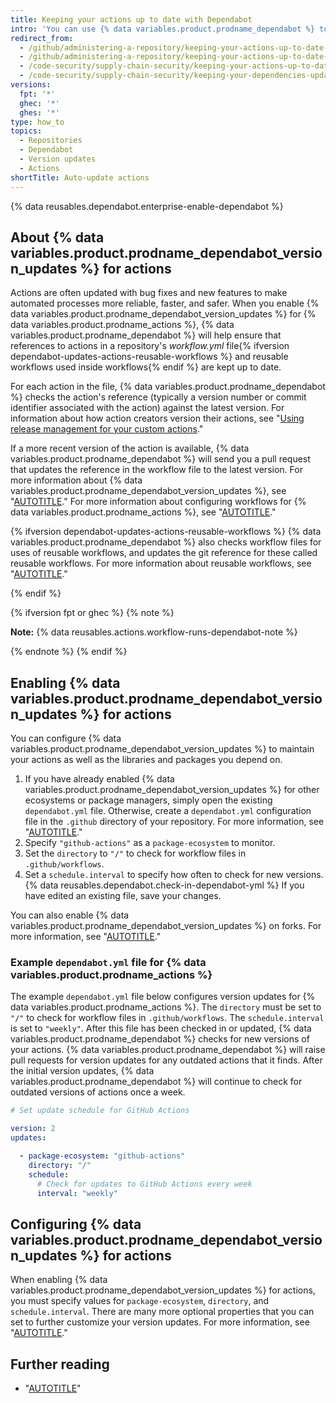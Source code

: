 ```yaml
---
title: Keeping your actions up to date with Dependabot
intro: 'You can use {% data variables.product.prodname_dependabot %} to keep the actions you use updated to the latest versions.'
redirect_from:
  - /github/administering-a-repository/keeping-your-actions-up-to-date-with-github-dependabot
  - /github/administering-a-repository/keeping-your-actions-up-to-date-with-dependabot
  - /code-security/supply-chain-security/keeping-your-actions-up-to-date-with-dependabot
  - /code-security/supply-chain-security/keeping-your-dependencies-updated-automatically/keeping-your-actions-up-to-date-with-dependabot
versions:
  fpt: '*'
  ghec: '*'
  ghes: '*'
type: how_to
topics:
  - Repositories
  - Dependabot
  - Version updates
  - Actions
shortTitle: Auto-update actions
---
```


{% data reusables.dependabot.enterprise-enable-dependabot %}

## About {% data variables.product.prodname_dependabot_version_updates %} for actions

Actions are often updated with bug fixes and new features to make automated processes more reliable, faster, and safer. When you enable {% data variables.product.prodname_dependabot_version_updates %} for {% data variables.product.prodname_actions %}, {% data variables.product.prodname_dependabot %} will help ensure that references to actions in a repository's _workflow.yml_ file{% ifversion dependabot-updates-actions-reusable-workflows %} and reusable workflows used inside workflows{% endif %} are kept up to date.

For each action in the file, {% data variables.product.prodname_dependabot %} checks the action's reference (typically a version number or commit identifier associated with the action) against the latest version. For information about how action creators version their actions, see "[Using release management for your custom actions](/actions/learn-github-actions/finding-and-customizing-actions#using-release-management-for-your-custom-actions)."

If a more recent version of the action is available, {% data variables.product.prodname_dependabot %} will send you a pull request that updates the reference in the workflow file to the latest version. For more information about {% data variables.product.prodname_dependabot_version_updates %}, see "[AUTOTITLE](/code-security/dependabot/dependabot-version-updates/about-dependabot-version-updates)." For more information about configuring workflows for {% data variables.product.prodname_actions %}, see "[AUTOTITLE](/actions/learn-github-actions)."

{% ifversion dependabot-updates-actions-reusable-workflows %}
{% data variables.product.prodname_dependabot %} also checks workflow files for uses of reusable workflows, and updates the git reference for these called reusable workflows. For more information about reusable workflows, see "[AUTOTITLE](/actions/using-workflows/reusing-workflows)."

{% endif %}

{% ifversion fpt or ghec %}
{% note %}

**Note:**  {% data reusables.actions.workflow-runs-dependabot-note %}

{% endnote %}
{% endif %}

## Enabling {% data variables.product.prodname_dependabot_version_updates %} for actions

You can configure {% data variables.product.prodname_dependabot_version_updates %} to maintain your actions as well as the libraries and packages you depend on.

1. If you have already enabled {% data variables.product.prodname_dependabot_version_updates %} for other ecosystems or package managers, simply open the existing `dependabot.yml` file. Otherwise, create a `dependabot.yml` configuration file in the `.github` directory of your repository. For more information, see "[AUTOTITLE](/code-security/dependabot/dependabot-version-updates/configuring-dependabot-version-updates#enabling-dependabot-version-updates)."
1. Specify `"github-actions"` as a `package-ecosystem` to monitor.
1. Set the `directory` to `"/"` to check for workflow files in `.github/workflows`.
1. Set a `schedule.interval` to specify how often to check for new versions.
{% data reusables.dependabot.check-in-dependabot-yml %} If you have edited an existing file, save your changes.

You can also enable {% data variables.product.prodname_dependabot_version_updates %} on forks. For more information, see "[AUTOTITLE](/code-security/dependabot/dependabot-version-updates/configuring-dependabot-version-updates#enabling-version-updates-on-forks)."

### Example `dependabot.yml` file for {% data variables.product.prodname_actions %}

The example `dependabot.yml` file below configures version updates for {% data variables.product.prodname_actions %}. The `directory` must be set to `"/"` to check for workflow files in `.github/workflows`. The `schedule.interval` is set to `"weekly"`. After this file has been checked in or updated, {% data variables.product.prodname_dependabot %} checks for new versions of your actions. {% data variables.product.prodname_dependabot %} will raise pull requests for version updates for any outdated actions that it finds. After the initial version updates, {% data variables.product.prodname_dependabot %} will continue to check for outdated versions of actions once a week.

```yaml
# Set update schedule for GitHub Actions

version: 2
updates:

  - package-ecosystem: "github-actions"
    directory: "/"
    schedule:
      # Check for updates to GitHub Actions every week
      interval: "weekly"
```

## Configuring {% data variables.product.prodname_dependabot_version_updates %} for actions

When enabling {% data variables.product.prodname_dependabot_version_updates %} for actions, you must specify values for `package-ecosystem`, `directory`, and `schedule.interval`. There are many more optional properties that you can set to further customize your version updates. For more information, see "[AUTOTITLE](/code-security/dependabot/dependabot-version-updates/configuration-options-for-the-dependabot.yml-file)."

## Further reading

* "[AUTOTITLE](/actions/learn-github-actions)"
